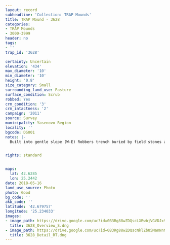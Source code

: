 ```yaml
---
layout: record
subheadline: 'Collection: TRAP Mounds'
title: TRAP Mound - 3628
categories:
- TRAP Mounds
- 3000-3999
header: no
tags:
- ''
trap_id: '3628'

certainty: Uncertain
elevation: '434'
max_diameter: '10'
min_diameter: '10'
height: '0.8'
size_category: Small
surrounding_land_use: Pasture
surface_condition: Scrub
robbed: Yes
crm_condition: '3'
crm_intactness: '2'
campaign: '2011'
source: Survey
municipality: Yasenovo Region
locality: ''
bgcode: DS001
notes: |-
  Built into gentle slope (W-E) Robbers trench buried by field stones and partly overgrown.


rights: standard


maps:
  lat: 42.6285
  lon: 25.2442
date: 2018-05-16
land_use_source: Photo
photo: Good
bg_code: ''
akb_code: ''
latitude: '42.679757'
longitude: '25.234033'
images:
- image_path: https://drive.google.com/uc?id=0B3Rg88wZDQscLXRwbjVGVDJxSFE
  title: 3628_Overview_S.dng
- image_path: https://drive.google.com/uc?id=0B3Rg88wZDQscNklZbU5ManNnN2M
  title: 3628_Detail_RT.dng
---
```

